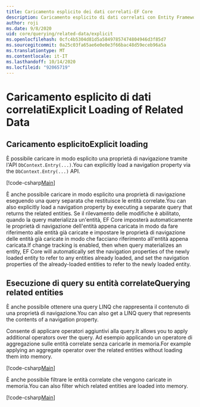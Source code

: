 ```yaml
---
title: Caricamento esplicito dei dati correlati-EF Core
description: Caricamento esplicito di dati correlati con Entity Framework Core
author: roji
ms.date: 9/8/2020
uid: core/querying/related-data/explicit
ms.openlocfilehash: 0cfc4b5304d81d5a58497857474804946d3f85d7
ms.sourcegitcommit: 0a25c03fa65ae6e0e0e3f66bac48d59eceb96a5a
ms.translationtype: MT
ms.contentlocale: it-IT
ms.lasthandoff: 10/14/2020
ms.locfileid: "92065719"
---
```

# <a name="explicit-loading-of-related-data"></a><span data-ttu-id="753d6-103">Caricamento esplicito di dati correlati</span><span class="sxs-lookup"><span data-stu-id="753d6-103">Explicit Loading of Related Data</span></span>

## <a name="explicit-loading"></a><span data-ttu-id="753d6-104">Caricamento esplicito</span><span class="sxs-lookup"><span data-stu-id="753d6-104">Explicit loading</span></span>

<span data-ttu-id="753d6-105">È possibile caricare in modo esplicito una proprietà di navigazione tramite l'API `DbContext.Entry(...)`.</span><span class="sxs-lookup"><span data-stu-id="753d6-105">You can explicitly load a navigation property via the `DbContext.Entry(...)` API.</span></span>

[!code-csharp[Main](../../../../samples/core/Querying/RelatedData/Program.cs#Eager)]

<span data-ttu-id="753d6-106">È anche possibile caricare in modo esplicito una proprietà di navigazione eseguendo una query separata che restituisce le entità correlate.</span><span class="sxs-lookup"><span data-stu-id="753d6-106">You can also explicitly load a navigation property by executing a separate query that returns the related entities.</span></span> <span data-ttu-id="753d6-107">Se il rilevamento delle modifiche è abilitato, quando la query materializza un'entità, EF Core imposterà automaticamente le proprietà di navigazione dell'entità appena caricata in modo da fare riferimento alle entità già caricate e impostare le proprietà di navigazione delle entità già caricate in modo che facciano riferimento all'entità appena caricata.</span><span class="sxs-lookup"><span data-stu-id="753d6-107">If change tracking is enabled, then when query materializes an entity, EF Core will automatically set the navigation properties of the newly loaded entity to refer to any entities already loaded, and set the navigation properties of the already-loaded entities to refer to the newly loaded entity.</span></span>

## <a name="querying-related-entities"></a><span data-ttu-id="753d6-108">Esecuzione di query su entità correlate</span><span class="sxs-lookup"><span data-stu-id="753d6-108">Querying related entities</span></span>

<span data-ttu-id="753d6-109">È anche possibile ottenere una query LINQ che rappresenta il contenuto di una proprietà di navigazione.</span><span class="sxs-lookup"><span data-stu-id="753d6-109">You can also get a LINQ query that represents the contents of a navigation property.</span></span>

<span data-ttu-id="753d6-110">Consente di applicare operatori aggiuntivi alla query.</span><span class="sxs-lookup"><span data-stu-id="753d6-110">It allows you to apply additional operators over the query.</span></span> <span data-ttu-id="753d6-111">Ad esempio applicando un operatore di aggregazione sulle entità correlate senza caricarle in memoria.</span><span class="sxs-lookup"><span data-stu-id="753d6-111">For example applying an aggregate operator over the related entities without loading them into memory.</span></span>

[!code-csharp[Main](../../../../samples/core/Querying/RelatedData/Program.cs#NavQueryAggregate)]

<span data-ttu-id="753d6-112">È anche possibile filtrare le entità correlate che vengono caricate in memoria.</span><span class="sxs-lookup"><span data-stu-id="753d6-112">You can also filter which related entities are loaded into memory.</span></span>

[!code-csharp[Main](../../../../samples/core/Querying/RelatedData/Program.cs#NavQueryFiltered)]
